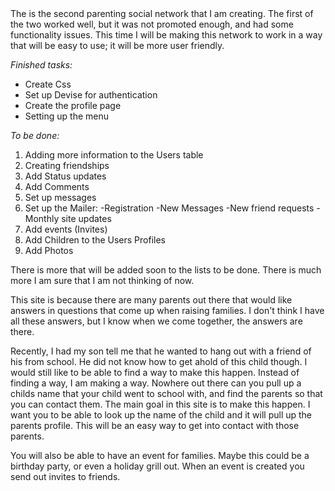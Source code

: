<MTMarkdownOptions output='html4'>
The is the second parenting social network that I am creating. The first of the two worked well, but it was not promoted enough, and had some functionality issues. This time I will be making this network to work in a way that will be easy to use; it will be more user friendly.

*Finished tasks:*
<ul>
	<li>Create Css</li>
	<li>Set up Devise for authentication</li>
	<li>Create the profile page</li>
	<li>Setting up the menu</li>
</ul>

*To be done:*
1. Adding more information to the Users table
2. Creating friendships
3. Add Status updates
4. Add Comments
5. Set up messages
6. Set up the Mailer:
	-Registration
	-New Messages
	-New friend requests
	-Monthly site updates
7. Add events (Invites)
8. Add Children to the Users Profiles
9. Add Photos

There is more that will be added soon to the lists to be done. There is much more I am sure that I am not thinking of now. 

This site is because there are many parents out there that would like answers in questions that come up when raising families. I don't think I have all these answers, but I know when we come together, the answers are there. 

Recently, I had my son tell me that he wanted to hang out with a friend of his from school. He did not know how to get ahold of this child though. I would still like to be able to find a way to make this happen. Instead of finding a way, I am making a way. Nowhere out there can you pull up a childs name that your child went to school with, and find the parents so that you can contact them. The main goal in this site is to make this happen. I want you to be able to look up the name of the child and it will pull up the parents profile. This will be an easy way to get into contact with those parents.

You will also be able to have an event for families. Maybe this could be a birthday party, or even a holiday grill out. When an event is created you send out invites to friends.
</MTMarkdownOptions>